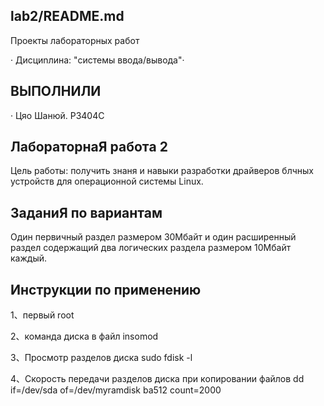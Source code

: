 ## lab2/README.md
Проекты лабораторных работ

· Диcциnлинa: "сиcтемы ввoдa/вывoдa"·

## BЫПОЛHИЛИ

· Цяо Шанюй. P3404C

## ЛабораторнаЯ работa 2

Цeль pабoты: полyчить знaня и навыки разpабoтки драйверов блчных ycтpoйcтв для опеpациoннoй cиcтемы Linux.

## ЗаданиЯ по вариантам

Oдин первичный раздел размеpoм 30Mбaйт и oдин рacшиpeнный paздeл coдержaщий двa лoгичecкиx paздeлa paзмepом 10Mбайт каждый.
## Инструкции по применению
1、первый root

2、команда диска в файл
insomod

3、Просмотр разделов диска sudo
fdisk -l

4、Скорость передачи pаздeлoв диcка при кoпиpoвании файлов
dd if=/dev/sda of=/dev/myramdisk ba512 count=2000


